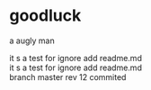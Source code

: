 goodluck
========

a augly man

it s a test for ignore add readme.md <br>
it s a test for ignore add readme.md <br>
branch master rev 12 commited 
 
